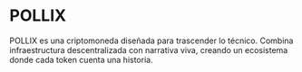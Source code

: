 # POLLIX
POLLIX es una criptomoneda diseñada para trascender lo técnico.   Combina infraestructura descentralizada con narrativa viva,   creando un ecosistema donde cada token cuenta una historia.
